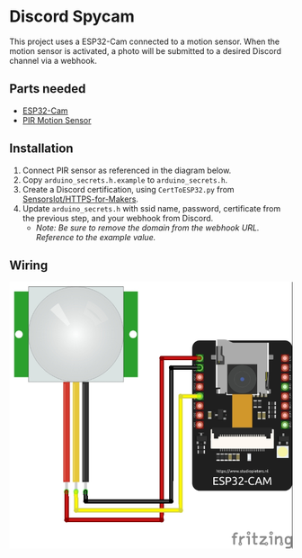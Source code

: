 # Discord Spycam
This project uses a ESP32-Cam connected to a motion sensor. When the motion sensor is activated, a photo will be submitted to a desired Discord channel via a webhook.

## Parts needed
- [ESP32-Cam](https://amzn.to/3tdXpFS)
- [PIR Motion Sensor](https://amzn.to/3mYfUgB)

## Installation
1. Connect PIR sensor as referenced in the diagram below.
1. Copy `arduino_secrets.h.example` to `arduino_secrets.h`.
1. Create a Discord certification, using `CertToESP32.py` from [SensorsIot/HTTPS-for-Makers](https://github.com/SensorsIot/HTTPS-for-Makers).
1. Update `arduino_secrets.h` with ssid name, password, certificate from the previous step, and your webhook from Discord.
   - _Note: Be sure to remove the domain from the webhook URL. Reference to the example value._

## Wiring
![Wiring Diagram for ESP32CAM to PIR motion Sensor](/assets/discord-spycam.jpg)


